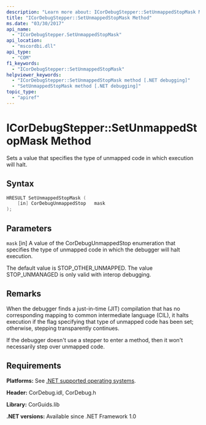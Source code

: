 ```yaml
---
description: "Learn more about: ICorDebugStepper::SetUnmappedStopMask Method"
title: "ICorDebugStepper::SetUnmappedStopMask Method"
ms.date: "03/30/2017"
api_name:
  - "ICorDebugStepper.SetUnmappedStopMask"
api_location:
  - "mscordbi.dll"
api_type:
  - "COM"
f1_keywords:
  - "ICorDebugStepper::SetUnmappedStopMask"
helpviewer_keywords:
  - "ICorDebugStepper::SetUnmappedStopMask method [.NET debugging]"
  - "SetUnmappedStopMask method [.NET debugging]"
topic_type:
  - "apiref"
---
```

# ICorDebugStepper::SetUnmappedStopMask Method

Sets a value that specifies the type of unmapped code in which execution will halt.

## Syntax

```cpp
HRESULT SetUnmappedStopMask (
    [in] CorDebugUnmappedStop   mask
);
```

## Parameters

 `mask`
 [in] A value of the CorDebugUnmappedStop enumeration that specifies the type of unmapped code in which the debugger will halt execution.

The default value is STOP_OTHER_UNMAPPED. The value STOP_UNMANAGED is only valid with interop debugging.

## Remarks

When the debugger finds a just-in-time (JIT) compilation that has no corresponding mapping to common intermediate language (CIL), it halts execution if the flag specifying that type of unmapped code has been set; otherwise, stepping transparently continues.

If the debugger doesn't use a stepper to enter a method, then it won't necessarily step over unmapped code.

## Requirements

 **Platforms:** See [.NET supported operating systems](https://github.com/dotnet/core/blob/main/os-lifecycle-policy.md).

 **Header:** CorDebug.idl, CorDebug.h

 **Library:** CorGuids.lib

 **.NET versions:** Available since .NET Framework 1.0
